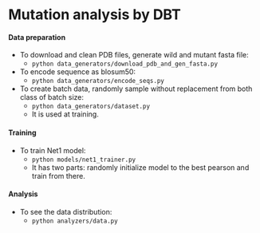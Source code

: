 # Mutation analysis by DBT

#### Data preparation

* To download and clean PDB files, generate wild and mutant fasta file:
  * `python data_generators/download_pdb_and_gen_fasta.py`
* To encode sequence as blosum50:
  * `python data_generators/encode_seqs.py`
* To create batch data, randomly sample without replacement from both class of batch size:
  * `python data_generators/dataset.py`
  * It is used at training.

#### Training

* To train Net1 model:
  * `python models/net1_trainer.py`
  * It has two parts: randomly initialize model to the best pearson and train from there.

#### Analysis

* To see the data distribution:
  * `python analyzers/data.py`

